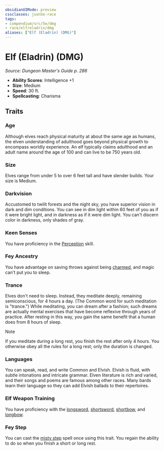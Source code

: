 ```yaml
---
obsidianUIMode: preview
cssclasses: json5e-race
tags:
- compendium/src/5e/dmg
- race/elf/eladrin/dmg
aliases: ["Elf (Eladrin) (DMG)"]
---
```

# Elf (Eladrin) (DMG)
*Source: Dungeon Master's Guide p. 286*  

- **Ability Scores**: Intelligence +1
- **Size**: Medium
- **Speed**: 30 ft.
- **Spellcasting**: Charisma

## Traits

### Age

Although elves reach physical maturity at about the same age as humans, the elven understanding of adulthood goes beyond physical growth to encompass worldly experience. An elf typically claims adulthood and an adult name around the age of 100 and can live to be 750 years old.

### Size

Elves range from under 5 to over 6 feet tall and have slender builds. Your size is Medium.

### Darkvision

Accustomed to twilit forests and the night sky, you have superior vision in dark and dim conditions. You can see in dim light within 60 feet of you as if it were bright light, and in darkness as if it were dim light. You can't discern color in darkness, only shades of gray.

### Keen Senses

You have proficiency in the [Perception](/3-Mechanics/CLI/rules/skills.md#Perception) skill.

### Fey Ancestry

You have advantage on saving throws against being [charmed](/3-Mechanics/CLI/rules/conditions.md#charmed), and magic can't put you to sleep.

### Trance

Elves don't need to sleep. Instead, they meditate deeply, remaining semiconscious, for 4 hours a day. (The Common word for such meditation is "trance.") While meditating, you can dream after a fashion; such dreams are actually mental exercises that have become reflexive through years of practice. After resting in this way, you gain the same benefit that a human does from 8 hours of sleep.

> [!note]
> If you meditate during a long rest, you finish the rest after only 4 hours. You otherwise obey all the rules for a long rest; only the duration is changed.

### Languages

You can speak, read, and write Common and Elvish. Elvish is fluid, with subtle intonations and intricate grammar. Elven literature is rich and varied, and their songs and poems are famous among other races. Many bards learn their language so they can add Elvish ballads to their repertoires.

### Elf Weapon Training

You have proficiency with the [longsword](/3-Mechanics/CLI/items/longsword.md), [shortsword](/3-Mechanics/CLI/items/shortsword.md), [shortbow](/3-Mechanics/CLI/items/shortbow.md), and [longbow](/3-Mechanics/CLI/items/longbow.md).

### Fey Step

You can cast the [misty step](/3-Mechanics/CLI/spells/misty-step.md) spell once using this trait. You regain the ability to do so when you finish a short or long rest.